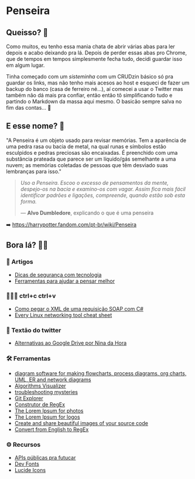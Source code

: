 # Penseira

## Queisso? 🤔
Como muitos, eu tenho essa mania chata de abrir várias abas para ler depois e acabo deixando pra lá. Depois de perder essas abas pro Chrome, que de tempos em tempos simplesmente fecha tudo, decidi guardar isso em algum lugar.

Tinha começado com um _sisteminha_ com um CRUDzin básico só pra guardar os links, mas não tenho mais acesos ao host e esqueci de fazer um backup do banco (casa de ferreiro né...), aí comecei a usar o Twitter mas também não dá mais pra confiar, então então tô simplificando tudo e partindo o Markdown da massa aqui mesmo. O basicão sempre salva no fim das contas... 🤙

## E esse nome? 🧐

"A Penseira é um objeto usado para revisar memórias. Tem a aparência de uma pedra rasa ou bacia de metal, na qual runas e símbolos estão esculpidos e pedras preciosas são encaixadas. É preenchido com uma substância prateada que parece ser um líquido/gás semelhante a uma nuvem; as memórias coletadas de pessoas que têm desviado suas lembranças para isso."

> _Uso a Penseira. Escoo o excesso de pensamentos da mente, despejo-os na bacia e examino-os com vagar. Assim fica mais fácil identificar padrões e ligações, compreende, quando estão sob esta forma._
>
> — **Alvo Dumbledore**, explicando o que é uma penseira

➡️ https://harrypotter.fandom.com/pt-br/wiki/Penseira

## Bora lá? 🙌🏻

### 📖 Artigos

- [Dicas de segurança com tecnologia](https://www.lambda3.com.br/2022/02/dicas-de-seguranca-com-tecnologia)
- [Ferramentas para ajudar a pensar melhor](https://untools.co)

### 🧑🏻‍💻 ctrl+c ctrl+v
- [Como pegar o XML de uma requisição SOAP com C#](https://stackoverflow.com/questions/5493639/how-do-i-get-the-xml-soap-request-of-an-wcf-web-service-request)
- [Every Linux networking tool cheat sheet](https://wizardzines.com/networking-tools-poster.pdf)

### 🧶 Textão do twitter
- [Alternativas ao Google Drive por Nina da Hora](https://twitter.com/ninadhora/status/1376867645820133376)

### 🛠️ Ferramentas
- [diagram software for making flowcharts, process diagrams, org charts, UML, ER and network diagrams](https://app.diagrams.net)
- [Algorithms Visualizer](https://visualgo.net/en)
- [troubleshooting mysteries](https://mysteries.wizardzines.com)
- [Git Explorer](https://gitexplorer.com)
- [Construtor de RegEx](https://regexr.com)
- [The Lorem Ipsum for photos](https://picsum.photos)
- [The Lorem Ipsum for logos](https://logoipsum.com)
- [Create and share beautiful images of your source code](https://carbon.now.sh)
- [Convert from English to RegEx](https://www.autoregex.xyz)

### ⚙️ Recursos
- [APIs públicas pra futucar](https://github.com/public-apis/public-apis)
- [Dev Fonts](https://devfonts.gafi.dev)
- [Lucide Icons](https://lucide.dev)
